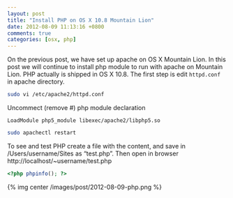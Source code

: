 ```yaml
---
layout: post
title: "Install PHP on OS X 10.8 Mountain Lion"
date: 2012-08-09 11:13:16 +0800
comments: true
categories: [osx, php]
---
```

On the previous post, we have set up apache on OS X Mountain Lion. In this post we will continue to install php module to run with apache on Mountain Lion. PHP actually is shipped in OS X 10.8. The first step is edit <code>httpd.conf</code> in apache directory.

``` bash httpd configuration
sudo vi /etc/apache2/httpd.conf
```

Uncommect (remove #) php module declaration
``` text
LoadModule php5_module libexec/apache2/libphp5.so
```

``` bash restart apache
sudo apachectl restart
```

To see and test PHP create a file with the content, and save in /Users/username/Sites as “test.php”. Then open in browser http://localhost/~username/test.php

``` php test.php
<?php phpinfo(); ?>
```

{% img center /images/post/2012-08-09-php.png %}
